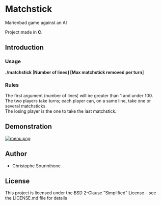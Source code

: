 # Matchstick
Marienbad game against an AI

Project made in __C__.

## Introduction
### Usage
__./matchstick [Number of lines] [Max matchstick removed per turn]__
### Rules
The first argument (number of lines) will be greater than 1 and under 100.
The two players take turns; each player can, on a same line, take one or several matchsticks.<br />
The losing player is the one to take the last matchstick.<br />

## Demonstration

[![menu.png](https://imgur.com/JMt3aak.png)](https://imgur.com/JMt3aak.png)

## Author
 * Christophe Sourinthone
 
## License
This project is licensed under the BSD 2-Clause "Simplified" License - see the LICENSE.md file for details<br />
